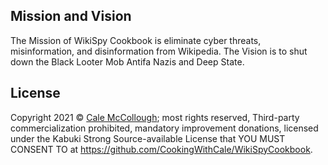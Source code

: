 ## Mission and Vision

The Mission of WikiSpy Cookbook is eliminate cyber threats, misinformation, and disinformation from Wikipedia. The Vision is to shut down the Black Looter Mob Antifa Nazis and Deep State.

## License

Copyright 2021 © [Cale McCollough](https://cookingwithcale.org); most rights reserved, Third-party commercialization prohibited, mandatory improvement donations, licensed under the Kabuki Strong Source-available License that YOU MUST CONSENT TO at <https://github.com/CookingWithCale/WikiSpyCookbook>.
